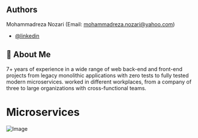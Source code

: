 
## Authors
Mohammadreza Nozari (Email: mohammadreza.nozari@yahoo.com)
- [@linkedin](https://www.linkedin.com/in/mrnozari/)


## 🚀 About Me
7+ years of experience in a wide range of web back-end and front-end projects from legacy
monolithic applications with zero tests to fully tested modern microservices. worked in different
workplaces, from a company of three to large organizations with cross-functional teams.



# Microservices



![Image](https://raw.githubusercontent.com/devnozari/Microservices/main/Microservice-1.png)







